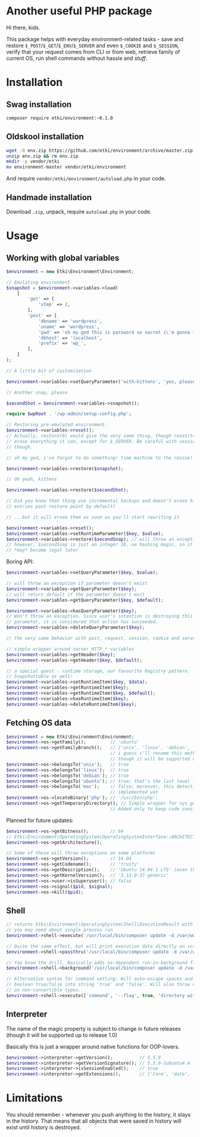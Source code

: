# Another useful PHP package

Hi there, kids.

This package helps with everyday environment-related tasks - save and restore
`$_POST`/`$_GET`/`$_ENV`/`$_SERVER` and even `$_COOKIE` and `$_SESSION`, verify
that your request comes from CLI or from web, retrieve family of current OS,
run shell commands without hassle and *stuff*.

# Installation

## Swag installation

```bash
composer require etki/environment:~0.1.0
```

## Oldskool installation

```bash
wget -O env.zip https://github.com/etki/environment/archive/master.zip
unzip env.zip && rm env.zip
mkdir -p vendor/etki
mv environment-master vendor/etki/environment
```

And require `vendor/etki/environment/autoload.php` in your code. 

## Handmade installation

Download `.zip`, unpack, require `autoload.php` in your code.

# Usage

## Working with global variables

```php
$environment = new Etki\Environment\Environment;

// Emulating environment
$snapshot = $environment->variables->load(
    [
        'get' => [
            'step' => 2,
        ],
        'post' => [
            'dbname' => 'wordpress',
            'uname' => 'wordpress',
            'pwd' => 'oh my god this is password so secret i\'m gonna tweet about it',
            'dbhost' => 'localhost',
            'prefix' => 'wp_',
        ],
    ]
);

// A little bit of customization

$environment->variables->setQueryParameter('with-kittens', 'yes, please');

// Another snap, please

$secondShot = $environment->variables->snapshot();

require $wpRoot . '/wp-admin/setup-config.php';

// Restoring pre-emulated environment.
$environment->variables->reset();
// Actually, restore(0) would give the very same thing, though reset(true) will
// erase everything it can, except for $_SERVER. Be careful with session,
// though.

// oh my god, i've forgot to do something! time machine to the rescue!

$environment->variables->restore($snapshot);

// Oh yeah, kittens

$environment->variables->restore($secondShot);

// Did you know that thing use incremental backups and doesn't erase history
// entries past restore point by default?

// ...but it will erase them as soon as you'll start rewriting it

$environment->variables->reset();
$environment->variables->setRuntimeParameter($key, $value);
$environment->variables->restore($secondSnap); // will throw an exception
// however, $secondSnap is just an integer ID, no hashing magic, so it's value
// *may* become legal later
```

Boring API:

```php
$environment->variables->setQueryParameter($key, $value);

// will throw an exception if parameter doesn't exist
$environment->variables->getQueryParameter($key);
// will return default if the parameter doesn't exit
$environment->variables->getQueryParameter($key, $default);

$environment->variables->hasQueryParameter($key);
// Won't throw an exception. Since user's intention is destroying this
// parameter, it is considered that action has succeeded.
$environment->variables->deleteQueryParameter($key);

// the very same behavior with post, request, session, cookie and server.

// simple wrapper around server HTTP_* variables
$environment->variables->getHeader($key);
$environment->variables->getHeader($key, $default);

// a special guest - runtime storage, our favourite Registry pattern.
// Snapshottable as well!
$environment->variables->setRuntimeItem($key, $data);
$environment->variables->getRuntimeItem($key);
$environment->variables->getRuntimeItem($key, $default);
$environment->variables->hasRuntimeItem($key);
$environment->variables->deleteRuntimeItem($key);
```

## Fetching OS data

```php
$environment = new Etki\Environment\Environment;
$environment->os->getFamily();         // 'ubuntu'
$environment->os->getFamilyBranch();   // ['unix', 'linux', 'debian', 'ubuntu']
                                       // i guess i'll rename this method later,
                                       // though it will be supported up to 1.0
$environment->os->belongsTo('unix');   // true
$environment->os->belongsTo('linux');  // true
$environment->os->belongsTo('debian'); // true
$environment->os->belongsTo('ubuntu'); // true; that's the last level for now
$environment->os->belongsTo('mac');    // false; moreover, this detection is not
                                       // implemented yet
$environment->os->locateBinary('php'); // '/usr/bin/php';
$environment->os->getTemporaryDirectory(); // Simple wrapper for sys_get_temp_dir()
                                       // Added only to keep code consistency.
```

Planned for future updates:

```php
$environment->os->getBitness();        // 64
// Etki\Environment\OperatingSystem\OperatingSystemInterface::ARCHITECTURE_X86_64
$environment->os->getArchitecture();

// Some of these will throw exceptions on some platforms
$environment->os->getVersion();        // 14.04
$environment->os->getCodename();       // 'trusty'
$environment->os->getDescription();    // 'Ubuntu 14.04.1 LTS' (even though it's Lubuntu)
$environment->os->getKernelVersion();  // '3.13.0-37-generic'
$environment->os->user->isSuperuser(); // false
$environment->os->signal($pid, $signal);
$environment->os->kill($pid);
```

## Shell

```php
// returns Etki\Environment\OperatingSystem\Shell\ExecutionResult with all data
// you may need about single process run
$environment->shell->execute('/usr/local/bin/composer update -d /var/www/project');

// Quite the same effect, but will print execution data directly on screen
$environment->shell->passthru('/usr/local/bin/composer update -d /var/www/project');

// You know the drill. Basically adds os-dependent run-in-background flag
$environment->shell->background('/usr/local/bin/composer update -d /var/www/project');

// Alternative syntax for command setting. Will auto-escape spaces and convert
// boolean true/false into string 'true' and 'false'. Will also throw exceptions
// on non-convertible types.
$environment->shell->execute(['command', '--flag', true, 'directory with spaces']);
```

## Interpreter

The name of the magic property is subject to change in future releases (though
it will be supported up to release 1.0)

Basically this is just a wrapper around native functions for OOP-lovers.

```php
$environment->interpreter->getVersion();          // 5.5.9
$environment->interpreter->getVersionSignature(); // 5.5.9-1ubuntu4.4
$environment->interpreter->isSessionEnabled();    // true
$environment->interpreter->getExtensions();       // ['Core', 'date', 'ereg',..]
```

# Limitations

You should remember - whenever you push anything to the history, it stays in the
history. That means that all objects that were saved in history will exist until
history is destroyed.

